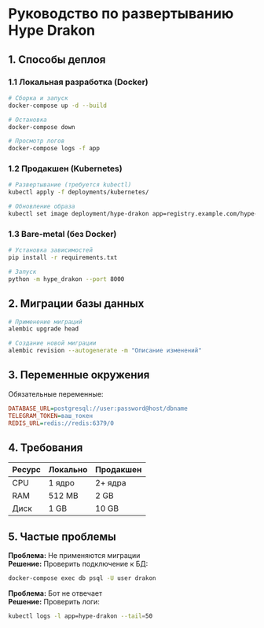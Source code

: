 # Руководство по развертыванию Hype Drakon

## 1. Способы деплоя
### 1.1 Локальная разработка (Docker)
```bash
# Сборка и запуск
docker-compose up -d --build

# Остановка
docker-compose down

# Просмотр логов
docker-compose logs -f app
```

### 1.2 Продакшен (Kubernetes)
```bash
# Развертывание (требуется kubectl)
kubectl apply -f deployments/kubernetes/

# Обновление образа
kubectl set image deployment/hype-drakon app=registry.example.com/hype-drakon:v2.0.0
```

### 1.3 Bare-metal (без Docker)
```bash
# Установка зависимостей
pip install -r requirements.txt

# Запуск
python -m hype_drakon --port 8000
```

## 2. Миграции базы данных
```bash
# Применение миграций
alembic upgrade head

# Создание новой миграции
alembic revision --autogenerate -m "Описание изменений"
```

## 3. Переменные окружения
Обязательные переменные:
```ini
DATABASE_URL=postgresql://user:password@host/dbname
TELEGRAM_TOKEN=ваш_токен
REDIS_URL=redis://redis:6379/0
```

## 4. Требования
| Ресурс       | Локально | Продакшен |
|--------------|----------|-----------|
| CPU          | 1 ядро   | 2+ ядра   |
| RAM          | 512 MB   | 2 GB      |
| Диск         | 1 GB     | 10 GB     |

## 5. Частые проблемы
**Проблема:** Не применяются миграции  
**Решение:** Проверить подключение к БД:
```bash
docker-compose exec db psql -U user drakon
```

**Проблема:** Бот не отвечает  
**Решение:** Проверить логи:
```bash
kubectl logs -l app=hype-drakon --tail=50
```